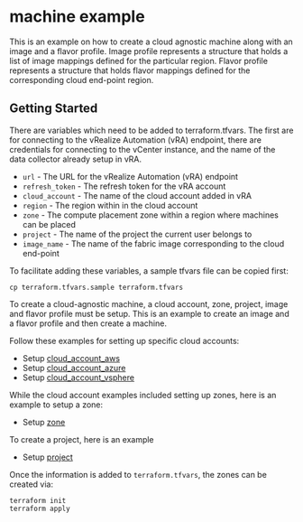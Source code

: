 # machine example

This is an example on how to create a cloud agnostic machine along with an image and a flavor profile.
Image profile represents a structure that holds a list of image mappings defined for the particular region.
Flavor profile represents a structure that holds flavor mappings defined for the corresponding cloud end-point region.

## Getting Started

There are variables which need to be added to terraform.tfvars. The first are for connecting to the vRealize Automation (vRA) endpoint, there are credentials for connecting to the vCenter instance, and the name of the data collector already setup in vRA.

* `url` - The URL for the vRealize Automation (vRA) endpoint
* `refresh_token` - The refresh token for the vRA account
* `cloud_account` - The name of the cloud account added in vRA
* `region` - The region within in the cloud account
* `zone` - The compute placement zone within a region where machines can be placed
* `project` - The name of the project the current user belongs to
* `image_name` - The name of the fabric image corresponding to the cloud end-point

To facilitate adding these variables, a sample tfvars file can be copied first:
```shell
cp terraform.tfvars.sample terraform.tfvars
```

To create a cloud-agnostic machine, a cloud account, zone, project, image and flavor profile must be setup. This is an example to create an image and a flavor profile and then create a machine.

Follow these examples for setting up specific cloud accounts:

* Setup [cloud\_account\_aws](examples/cloud_account_aws/README.md)
* Setup [cloud\_account\_azure](examples/cloud_account_azure/README.md)
* Setup [cloud\_account\_vsphere](examples/cloud_account_vsphere/README.md)

While the cloud account examples included setting up zones, here is an example
to setup a zone:

* Setup [zone](examples/zone/README.md)

To create a project, here is an example

* Setup [project](examples/project/README.md)

Once the information is added to `terraform.tfvars`, the zones can be created via:

```shell
terraform init
terraform apply
```
